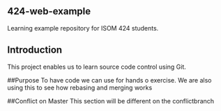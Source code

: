 ## 424-web-example
Learning example repository for ISOM 424 students.

## Introduction
This project enables us to learn source code control using Git.

##Purpose
To have code we can use for hands o exercise. We are also using this to see how rebasing and merging works

##Conflict on Master
This section will be different on the conflictbranch